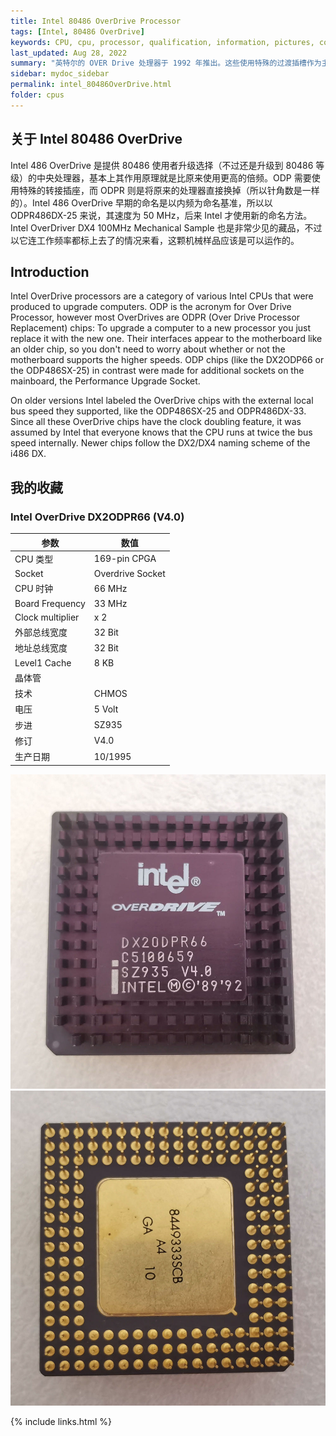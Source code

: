 ```yaml
---
title: Intel 80486 OverDrive Processor
tags: [Intel, 80486 OverDrive]
keywords: CPU, cpu, processor, qualification, information, pictures, core, frequency, chip packaging, packaging, cpu info, x86, collection, amd, cyrix, harris, ibm, idt, iit, intel, motorola, nec, sgs, sgs-thomson, siemens, ST, signetics, mhs, ti, texas instruments, ulsi, umc, weitek, zilog, 808x, 8085, 8088, 8086, 80188, 80186, 80286, 286, 80386, 386, i386, Am386, 386sx, 386dx, 486, i486, 586, 486sx, 486dx, overdrive, 487, pentium, 586, 5x86, 386dlc, 386slc, 486dx2, mmx, ppro, pentium-pro, pro, athlon, duron, z80, dirk oppelt, dirk, oppelt, engineering, sample, samples
last_updated: Aug 28, 2022
summary: "英特尔的 OVER Drive 处理器于 1992 年推出。这些使用特殊的过渡插槽作为主板接口，替换处理器使用 Socket 1、Socket 2 或 Socket 3。"
sidebar: mydoc_sidebar
permalink: intel_80486OverDrive.html
folder: cpus
---
```


## 关于 Intel 80486 OverDrive

 Intel 486 OverDrive 是提供 80486 使用者升级选择（不过还是升级到 80486 等级）的中央处理器，基本上其作用原理就是比原来使用更高的倍频。ODP 需要使用特殊的转接插座，而 ODPR 则是将原来的处理器直接换掉（所以针角数是一样的）。Intel 486 OverDrive 早期的命名是以内频为命名基准，所以以 ODPR486DX-25 来说，其速度为 50 MHz，后来 Intel 才使用新的命名方法。 Intel OverDriver DX4 100MHz Mechanical Sample 也是非常少见的藏品，不过以它连工作频率都标上去了的情况来看，这颗机械样品应该是可以运作的。

## Introduction

Intel OverDrive processors are a category of various Intel CPUs that were produced to upgrade computers. ODP is the acronym for Over Drive Processor, however most OverDrives are ODPR (Over Drive Processor Replacement) chips: To upgrade a computer to a new processor you just replace it with the new one. Their interfaces appear to the motherboard like an older chip, so you don't need to worry about whether or not the motherboard supports the higher speeds. ODP chips (like the DX2ODP66 or the ODP486SX-25) in contrast were made for additional sockets on the mainboard, the Performance Upgrade Socket.
 
On older versions Intel labeled the OverDrive chips with the external local bus speed they supported, like the ODP486SX-25 and ODPR486DX-33. Since all these OverDrive chips have the clock doubling feature, it was assumed by Intel that everyone knows that the CPU runs at twice the bus speed internally. Newer chips follow the DX2/DX4 naming scheme of the i486 DX.

## 我的收藏

### Intel OverDrive DX2ODPR66 (V4.0)

| 参数 | 数值 |
| ------ | ------ |
| CPU 类型 | 169-pin CPGA |
| Socket | Overdrive Socket |
| CPU 时钟 | 66 MHz |
| Board Frequency | 33 MHz |
| Clock multiplier | x 2 |
| 外部总线宽度 | 32 Bit |
| 地址总线宽度 | 32 Bit |
| Level1 Cache | 8 KB |
| 晶体管 |  |
| 技术 | CHMOS |
| 电压 | 5 Volt |
| 步进 | SZ935 |
| 修订 | V4.0 |
| 生产日期 | 10/1995 |

![Intel OverDrive DX2ODPR66 (V4.0) 正面](/images/cpus/Intel/Intel_OverDrive_DX2ODPR66_V40_1.jpg)
![Intel OverDrive DX2ODPR66 (V4.0) 反面](/images/cpus/Intel/Intel_OverDrive_DX2ODPR66_V40_2.jpg)

{% include links.html %}
